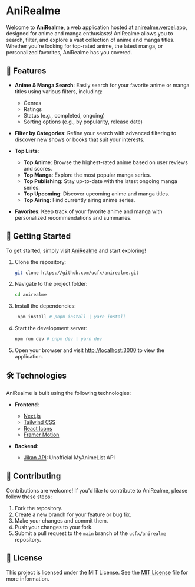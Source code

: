 # AniRealme

Welcome to **AniRealme**, a web application hosted at [anirealme.vercel.app](https://anirealme.vercel.app), designed for anime and manga enthusiasts! AniRealme allows you to search, filter, and explore a vast collection of anime and manga titles. Whether you're looking for top-rated anime, the latest manga, or personalized favorites, AniRealme has you covered.

## :rocket: Features

- **Anime & Manga Search**: Easily search for your favorite anime or manga titles using various filters, including:

  - Genres
  - Ratings
  - Status (e.g., completed, ongoing)
  - Sorting options (e.g., by popularity, release date)

- **Filter by Categories**: Refine your search with advanced filtering to discover new shows or books that suit your interests.

- **Top Lists**:

  - **Top Anime**: Browse the highest-rated anime based on user reviews and scores.
  - **Top Manga**: Explore the most popular manga series.
  - **Top Publishing**: Stay up-to-date with the latest ongoing manga series.
  - **Top Upcoming**: Discover upcoming anime and manga titles.
  - **Top Airing**: Find currently airing anime series.

- **Favorites**: Keep track of your favorite anime and manga with personalized recommendations and summaries.

## :book: Getting Started

To get started, simply visit [AniRealme](https://anirealme.vercel.app) and start exploring!

1. Clone the repository:
   ```bash
   git clone https://github.com/ucfx/anirealme.git
   ```
2. Navigate to the project folder:

   ```bash
   cd anirealme
   ```

3. Install the dependencies:
   ```bash
    npm install # pnpm install | yarn install
   ```
4. Start the development server:
   ```bash
   npm run dev # pnpm dev | yarn dev
   ```
5. Open your browser and visit [http://localhost:3000](http://localhost:3000) to view the application.

## :hammer_and_wrench: Technologies

AniRealme is built using the following technologies:

- **Frontend**:

  - [Next.js](https://nextjs.org/)
  - [Tailwind CSS](https://tailwindcss.com/)
  - [React Icons](https://react-icons.github.io/react-icons/)
  - [Framer Motion](https://www.framer.com/motion/)

- **Backend**:
  - [Jikan API](https://jikan.moe/): Unofficial MyAnimeList API

## :handshake: Contributing

Contributions are welcome! If you'd like to contribute to AniRealme, please follow these steps:

1. Fork the repository.
2. Create a new branch for your feature or bug fix.
3. Make your changes and commit them.
4. Push your changes to your fork.
5. Submit a pull request to the `main` branch of the `ucfx/anirealme` repository.

## :page_facing_up: License

This project is licensed under the MIT License. See the [MIT License](LICENSE.md) file for more information.
